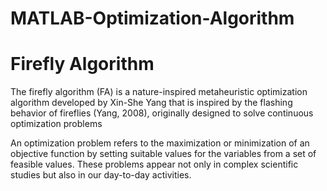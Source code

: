 # MATLAB-Optimization-Algorithm

# Firefly Algorithm
The firefly algorithm (FA) is a nature-inspired metaheuristic optimization algorithm developed by Xin-She Yang that is inspired by the flashing behavior of fireflies (Yang, 2008), originally designed to solve continuous optimization problems

An optimization problem refers to the maximization or minimization of an objective function by setting suitable values for the variables from a set of feasible values. These problems appear not only in complex scientific studies but also in our day-to-day activities. 
